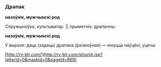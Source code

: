 ### Драпак
**назоўнік, мужчынскі род**

Спружыноўка, культыватар. || прыметнік: драпачны.

**назоўнік, мужчынскі род**

У выразе: даць (задаць) драпака (размоўнае) — кінуцца наўцёкі; уцячы.

<a rel="author">[http://rv-blr.com/](http://rv-blr.com/slounik.jsp?letterId=0&maskId=0&pageId=869)</a>
